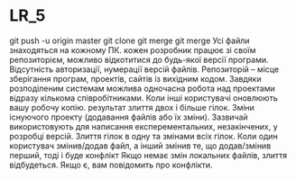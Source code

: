 # LR_5
git push -u origin master
git clone
git merge
git merge
Усі файли знаходяться на кожному ПК.
кожен розробник працює зі своїм репозиторієм, можливо відкотитися до будь-якої версії програми.
Відсутність авторизації, нумерації версій файлів.
Репозиторій – місце зберігання програм, проектів, сайтів із вихідним кодом.
Завдяки розподіленим системам можлива одночасна робота над проектами відразу кількома співробітниками.
Коли інші користувачі оновлюють вашу робочу копію.
результат злиття двох і більше гілок.
Зміни існуючого проекту (додавання файлів або їх зміни).
Зазвичай використовують для написання експерементальних, незакінчених, у розробці версій.
Злиття гілок в одну та змінами всіх гілок.
Коли один користувач змінив/додав файл, а інший змінив те, що додав/змінив перший, тоді і буде конфлікт
Якщо немає змін локальних файлів, злиття відбудеться. Якщо є, вам повідомить про конфлікти.
